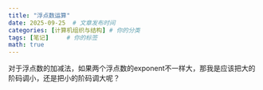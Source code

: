 ```yaml
---
title: "浮点数运算"
date: 2025-09-25  # 文章发布时间
categories: [计算机组织与结构] # 你的分类
tags: [笔记]     # 你的标签
math: true
---
```




对于浮点数的加减法，如果两个浮点数的exponent不一样大，那我是应该把大的阶码调小，还是把小的阶码调大呢？